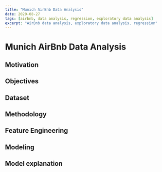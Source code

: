 ```yaml
---
title: "Munich AirBnb Data Analysis"
date: 2020-08-27
tags: [airbnb, data analysis, regression, exploratory data analysis]
excerpt: "AirBnb data analysis, exploratory data analysis, regression"
---
```


# Munich AirBnb Data Analysis
## Motivation
## Objectives
## Dataset
## Methodology
## Feature Engineering
## Modeling 
## Model explanation
